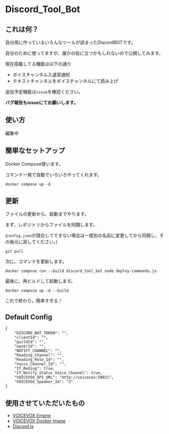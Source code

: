 # Discord_Tool_Bot
## これは何？
自分用に作っているいろんなツールが詰まったDiscordBOTです。

自分のために使ってますが、誰かの役に立つかもしれないので公開してみます。

現在搭載してる機能は以下の通り

- ボイスチャンネル入退室通知
- テキストチャンネルをボイスチャンネルにて読み上げ

追加予定機能は``issue``を確認ください。

**バグ報告もissueにてお願いします。**

## 使い方
編集中

## 簡単なセットアップ
Docker Compose使います。

コマンド一発で自動でいろいろやってくれます。

```shell
docker compose up -d
```

## 更新
ファイルの更新から、起動までやります。

まず、レポジトリからファイルを同期します。

(`config.json`が競合してできない場合は一度別の名前に変更してから同期し、その後元に戻してください。)

```shell
git pull
```

次に、コマンドを更新します。

```shell
docker compose run --build discord_tool_bot node deploy-commands.js
```

最後に、再ビルドして起動します。

```shell
docker compose up -d --build
```

これで終わり。簡単すぎる！

## Default Config
```
{
	"DISCORD_BOT_TOKEN": "",
	"clientId": "",
	"guildId": "",
	"ownerId": "",
	"NOTIFY_CHANNEL": "",
	"Reading_Channel": "",
	"Reading_Role_Id": "",
	"Voice_Channel_Id": "",
	"If_Reding": true,
	"If_Notify_Status_Voice_Channel": true,
	"VOICEVOX_API_URL": "http://voicevox:50021",
	"VOICEVOX_Speaker_Id": "3"
}

```

## 使用させていただいたもの

- [VOICEVOX Engine](https://github.com/VOICEVOX/voicevox_engine)
- [VOICEVOX Docker Image](https://hub.docker.com/r/voicevox/voicevox_engine)
- [Discord.js](https://discord.js.org/)
